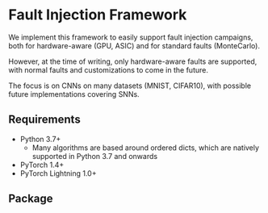 # Fault Injection Framework

We implement this framework to easily support fault injection campaigns, both for hardware-aware (GPU, ASIC) and for standard faults (MonteCarlo).

However, at the time of writing, only hardware-aware faults are supported, with normal faults and customizations to come in the future.

The focus is on CNNs on many datasets (MNIST, CIFAR10), with possible future implementations covering SNNs.

## Requirements

- Python 3.7+
    - Many algorithms are based around ordered dicts, which are natively supported in Python 3.7 and onwards
- PyTorch 1.4+
- PyTorch Lightning 1.0+

## Package

